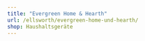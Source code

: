 ```yaml
---
title: "Evergreen Home & Hearth"
url: /ellsworth/evergreen-home-und-hearth/
shop: Haushaltsgeräte
---
```

